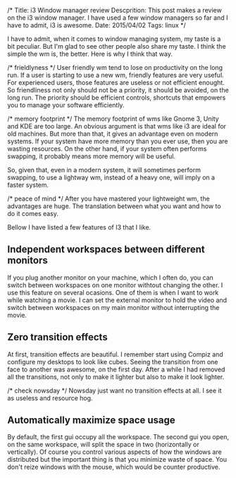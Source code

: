 /*
Title: i3 Window manager review
Descprition: This post makes a review on the i3 window manager. I have used
a few window managers so far and I have to admit, i3 is awesome.
Date: 2015/04/02
Tags: linux
*/

I have to admit, when it comes to window managing system, my taste is a bit
peculiar. But I'm glad to see other people also share my taste. I think the
simple the wm is, the better. Here is why I think that way.

/* frieldlyness */
User friendly wm tend to lose on productivity on the long run. If a user is
starting to use a new wm, friendly features are very useful. For experienced
users, those features are useless or not efficient enought. So friendliness
not only should not be a priority, it should be avoided, on the long run. The
priority should be efficient controls, shortcuts that empowers you to manage
your software efficiently.

/* memory footprint */
The memory footprint of wms like Gnome 3, Unity and KDE are too large. An
obvious argument is that wms like i3 are ideal for old machines. But more than
that, it gives an advantage even on modern systems. If your system have more
memory than you ever use, then you are wasting resources. On the other hand,
if your system often performs swapping, it probably means more memory will be
useful.

So, given that, even in a modern system, it will sometimes perform swapping,
to use a lightway wm, instead of a heavy one, will imply on a faster system.

/* peace of mind */
After you have mastered your lightweight wm, the advantages are huge. The
translation between what you want and how to do it comes easy.

Bellow I have listed a few features of I3 that I like.

Independent workspaces between different monitors
-------------------------------------------------

If you plug another monitor on your machine, which I often do, you can switch
between workspaces on one monitor withtout changing the other. I use this
feature on several ocasions. One of them is when I want to work while watching
a movie. I can set the external monitor to hold the video and switch between
workspaces on my main monitor without interrupting the movie.

Zero transition effects
-----------------------

At first, transition effects are beautiful. I remember start using Compiz and
configure my desktops to look like cubes. Seeing the transition from one face
to another was awesome, on the first day. After a while I had removed all the
transitions, not only to make it lighter but also to make it look lighter.

/* check nowsday */
Nowsday just want no transition effects at all. I see it as useless and resource
hog.

Automatically maximize space usage
----------------------------------

By default, the first gui occupy all the workspace. The second gui you open, 
on the same workspace, will split the space in two (horizontally or vertically).
Of course you control various aspects of how the windows are distributed but
the important thing is that you minimize waste of space. You don't reize windows
with the mouse, which would be counter productive.


